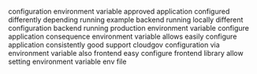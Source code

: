 configuration environment variable approved application configured differently depending running example backend running locally different configuration backend running production environment variable configure application consequence environment variable allows easily configure application consistently good support cloudgov configuration via environment variable also frontend easy configure frontend library allow setting environment variable env file